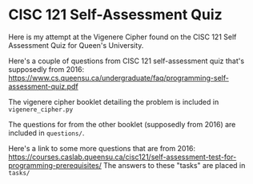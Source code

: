 # CISC 121 Self-Assessment Quiz
Here is my attempt at the Vigenere Cipher found on the CISC 121 Self Assessment Quiz for Queen's University.

Here's a couple of questions from CISC 121 self-assessment quiz that's supposedly from 2016: https://www.cs.queensu.ca/undergraduate/faq/programming-self-assessment-quiz.pdf

The vigenere cipher booklet detailing the problem is included in ```vigenere_cipher.py```

The questions for from the other booklet (supposedly from 2016) are included in ```questions/```.

Here's a link to some more questions that are from 2016: https://courses.caslab.queensu.ca/cisc121/self-assessment-test-for-programming-prerequisites/
The answers to these "tasks" are placed in ```tasks/```

